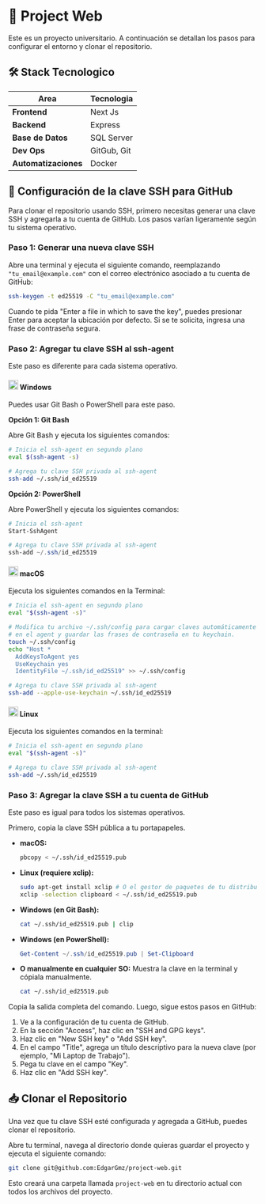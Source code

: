 # 🚀 Project Web

  Este es un proyecto universitario. A continuación se detallan los pasos para configurar el entorno y clonar el repositorio.

## 🛠️ Stack Tecnologico
|Area                        | Tecnologia|
|----------------------------|-------------|
|**Frontend**| Next Js|
|**Backend**| Express|
|**Base de Datos**| SQL Server|
|**Dev Ops** | GitGub, Git|
|**Automatizaciones**| Docker|


## 🔑 Configuración de la clave SSH para GitHub

  Para clonar el repositorio usando SSH, primero necesitas generar una clave SSH y agregarla a tu cuenta de GitHub. Los pasos varían ligeramente según tu        sistema operativo.

### Paso 1: Generar una nueva clave SSH

  Abre una terminal y ejecuta el siguiente comando, reemplazando `"tu_email@example.com"` con el correo electrónico asociado a tu cuenta de GitHub:

  ```bash
  ssh-keygen -t ed25519 -C "tu_email@example.com"
  ```

  Cuando te pida "Enter a file in which to save the key", puedes presionar Enter para aceptar la ubicación por defecto. Si se te solicita, ingresa una frase de contraseña segura.

### Paso 2: Agregar tu clave SSH al ssh-agent

  Este paso es diferente para cada sistema operativo.

#### <img src="https://cdn.jsdelivr.net/gh/devicons/devicon/icons/windows8/windows8-original.svg" width="20" height="20"/> Windows

  Puedes usar Git Bash o PowerShell para este paso.

  **Opción 1: Git Bash**

  Abre Git Bash y ejecuta los siguientes comandos:

  ```bash
  # Inicia el ssh-agent en segundo plano
  eval $(ssh-agent -s)
  
  # Agrega tu clave SSH privada al ssh-agent
  ssh-add ~/.ssh/id_ed25519
  ```

  **Opción 2: PowerShell**

  Abre PowerShell y ejecuta los siguientes comandos:

  ```powershell
  # Inicia el ssh-agent
  Start-SshAgent
  
  # Agrega tu clave SSH privada al ssh-agent
  ssh-add ~/.ssh/id_ed25519
  ```

#### <img src="https://cdn.jsdelivr.net/gh/devicons/devicon/icons/apple/apple-original.svg" width="20" height="20"/> macOS

  Ejecuta los siguientes comandos en la Terminal:

  ```bash
  # Inicia el ssh-agent en segundo plano
  eval "$(ssh-agent -s)"
  
  # Modifica tu archivo ~/.ssh/config para cargar claves automáticamente
  # en el agent y guardar las frases de contraseña en tu keychain.
  touch ~/.ssh/config
  echo "Host *
    AddKeysToAgent yes
    UseKeychain yes
    IdentityFile ~/.ssh/id_ed25519" >> ~/.ssh/config
  
  # Agrega tu clave SSH privada al ssh-agent
  ssh-add --apple-use-keychain ~/.ssh/id_ed25519
  ```

#### <img src="https://cdn.jsdelivr.net/gh/devicons/devicon/icons/linux/linux-original.svg" width="20" height="20"/> Linux

  Ejecuta los siguientes comandos en la terminal:

  ```bash
  # Inicia el ssh-agent en segundo plano
  eval "$(ssh-agent -s)"
  
  # Agrega tu clave SSH privada al ssh-agent
  ssh-add ~/.ssh/id_ed25519
  ```

### Paso 3: Agregar la clave SSH a tu cuenta de GitHub

  Este paso es igual para todos los sistemas operativos.

  Primero, copia la clave SSH pública a tu portapapeles.

-   **macOS:**
    ```bash
    pbcopy < ~/.ssh/id_ed25519.pub
    ```
-   **Linux (requiere xclip):**
    ```bash
    sudo apt-get install xclip # O el gestor de paquetes de tu distribución
    xclip -selection clipboard < ~/.ssh/id_ed25519.pub
    ```
-   **Windows (en Git Bash):**
    ```bash
    cat ~/.ssh/id_ed25519.pub | clip
    ```
-   **Windows (en PowerShell):**
    ```powershell
    Get-Content ~/.ssh/id_ed25519.pub | Set-Clipboard
    ```
-   **O manualmente en cualquier SO:** Muestra la clave en la terminal y cópiala manualmente.
    ```bash
    cat ~/.ssh/id_ed25519.pub
    ```

Copia la salida completa del comando. Luego, sigue estos pasos en GitHub:

  1.  Ve a la configuración de tu cuenta de GitHub.
  2.  En la sección "Access", haz clic en "SSH and GPG keys".
  3.  Haz clic en "New SSH key" o "Add SSH key".
  4.  En el campo "Title", agrega un título descriptivo para la nueva clave (por ejemplo, "Mi Laptop de Trabajo").
  5.  Pega tu clave en el campo "Key".
  6.  Haz clic en "Add SSH key".

## 📥 Clonar el Repositorio

  Una vez que tu clave SSH esté configurada y agregada a GitHub, puedes clonar el repositorio.

  Abre tu terminal, navega al directorio donde quieras guardar el proyecto y ejecuta el siguiente comando:

  ```bash
  git clone git@github.com:EdgarGmz/project-web.git
  ```

  Esto creará una carpeta llamada `project-web` en tu directorio actual con todos los archivos del proyecto.
